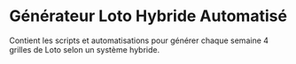 # Générateur Loto Hybride Automatisé

Contient les scripts et automatisations pour générer chaque semaine 4 grilles de Loto selon un système hybride.